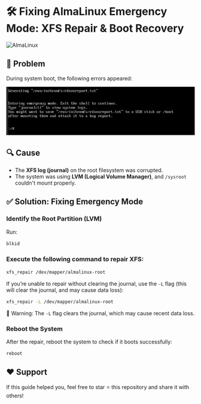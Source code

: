 # 🛠️ Fixing AlmaLinux Emergency Mode: XFS Repair & Boot Recovery
  
![AlmaLinux](https://img.shields.io/badge/AlmaLinux-0073EC?style=for-the-badge&logo=almalinux&logoColor=white) 

## 🚀 Problem
During system boot, the following errors appeared:  

![img alt](https://github.com/khalidit23/almalinux-emergency-mode-fix/blob/f12e0eeeab6aaa4cb7e10e0beacc518fd897b57e/Screenshot%202025-03-23.jpeg)

## 🔍 Cause
- The **XFS log (journal)** on the root filesystem was corrupted.
- The system was using **LVM (Logical Volume Manager)**, and `/sysroot` couldn't mount properly.
 

## ✅ Solution: Fixing Emergency Mode

### ️Identify the Root Partition (LVM)

Run:
```bash
blkid
```
### Execute the following command to repair XFS:
```bash
xfs_repair /dev/mapper/almalinux-root
```
If you’re unable to repair without clearing the journal, use the `-L` flag (this will clear the journal, and may cause data loss):

```bash
xfs_repair -L /dev/mapper/almalinux-root
```
🔴 Warning: The `-L` flag clears the journal, which may cause recent data loss.

### Reboot the System

After the repair, reboot the system to check if it boots successfully:
```bash
reboot
```

## ❤️ Support
If this guide helped you, feel free to star ⭐ this repository and share it with others!
